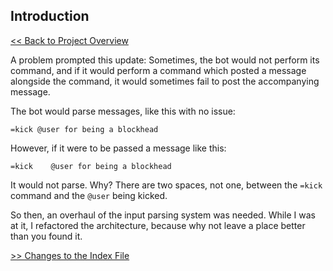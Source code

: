 ## Introduction

[<< Back to Project Overview](../defenderIndex.md)

A problem prompted this update: Sometimes, the bot would not perform its command, and if it would perform a command which posted a message alongside the command, it would sometimes fail to post the accompanying message.

The bot would parse messages, like this with no issue:

`=kick @user for being a blockhead`

However, if it were to be passed a message like this:

`=kick    @user for being a blockhead`

It would not parse. Why? There are two spaces, not one, between the `=kick` command and the `@user` being kicked.

So then, an overhaul of the input parsing system was needed. While I was at it, I refactored the architecture, because why not leave a place better than you found it.

[>> Changes to the Index File](indexFile.md)
